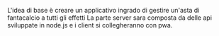 L'idea di base è creare un applicativo ingrado di gestire un'asta di fantacalcio a tutti gli effetti
La parte server sara composta da delle api sviluppate in node.js e i client si collegheranno con pwa.
